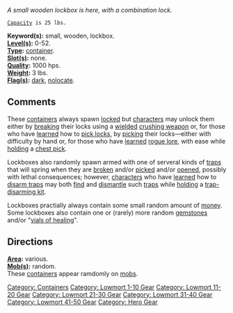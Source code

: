 *A small wooden lockbox is here, with a combination lock.*

[`Capacity`](Container_Values "wikilink")` is 25 lbs.`

**Keyword(s):** small, wooden, lockbox.  
**[Level(s)](Object_Level "wikilink"):** 0-52.  
**[Type](:Category:_Object_Types "wikilink"):**
[container](:Category:_Containers "wikilink").  
**[Slot(s)](Object_Slots "wikilink"):** none.  
**[Quality](Object_Quality "wikilink"):** 1000 hps.  
**[Weight](Object_Weight "wikilink"):** 3 lbs.  
**[Flag(s)](:Category:_Object_Flags "wikilink"):**
[dark](Dark_Flag "wikilink"), [nolocate](NoLocate_Flag "wikilink").  

## Comments

These [containers](:Category:_Containers "wikilink") always spawn
[locked](Container_Values "wikilink") but
[characters](:Category:_Characters "wikilink") may unlock them either by
[breaking](Break "wikilink") their locks using a
[wielded](Wield "wikilink") [crushing
weapon](:Category:_Melee_Weapons_That_Crush "wikilink") or, for those
who have [learned](Practice "wikilink") how to [pick
locks](Pick_Lock "wikilink"), by [picking](Pick_(command) "wikilink")
their locks—either with difficulty by hand or, for those who have
[learned](Practice "wikilink") [rogue lore](Rogue_Lore "wikilink"), with
ease while [holding](Hold "wikilink") a [chest
pick](:Category:_Chest_Picks "wikilink").

Lockboxes also randomly spawn armed with one of serveral kinds of
[traps](Container_Values "wikilink") that will spring when they are
[broken](Break "wikilink") and/or [picked](Pick_(command) "wikilink")
and/or [opened](Open "wikilink"), possibly with lethal consequences;
however, [characters](:Category:_Characters "wikilink") who have
[learned](Practice "wikilink") how to [disarm
traps](Disarm_Traps "wikilink") may both [find](Inspect "wikilink") and
[dismantle](Dismantle "wikilink") such
[traps](Container_Values "wikilink") while [holding](Hold "wikilink") a
[trap-disarming kit](:Category:_Trap-Disarming_Kits "wikilink").

Lockboxes practially always contain some small random amount of
[money](:Category:_Money "wikilink"). Some lockboxes also contain one or
(rarely) more random [gemstones](:Category:_Gemstones "wikilink") and/or
"[vials of healing](:Category:_Potions_In_Lockboxes "wikilink")".

## Directions

**[Area](:Category:_Areas "wikilink"):** various.  
**[Mob(s)](:Category:_Mobs "wikilink"):** random.  
These [containers](:Category:_Containers "wikilink") appear ramdomly on
[mobs](:Category:_Mobs "wikilink").

[Category: Containers](Category:_Containers "wikilink") [Category:
Lowmort 1-10 Gear](Category:_Lowmort_1-10_Gear "wikilink") [Category:
Lowmort 11-20 Gear](Category:_Lowmort_11-20_Gear "wikilink") [Category:
Lowmort 21-30 Gear](Category:_Lowmort_21-30_Gear "wikilink") [Category:
Lowmort 31-40 Gear](Category:_Lowmort_31-40_Gear "wikilink") [Category:
Lowmort 41-50 Gear](Category:_Lowmort_41-50_Gear "wikilink") [Category:
Hero Gear](Category:_Hero_Gear "wikilink")

